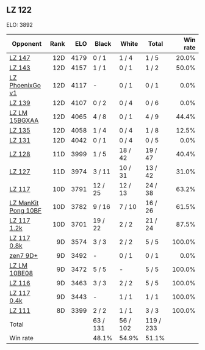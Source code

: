 ## LZ 122 ##

ELO: 3892

Opponent | Rank | ELO | Black | White | Total | Win rate
---------|-----:|----:|-------|-------|-------|-------:
[LZ 147](LZ%20147.md) | 12D | 4179 | 0 / 1 | 1 / 4 | 1 / 5 | 20.0%
[LZ 143](LZ%20143.md) | 12D | 4157 | 1 / 1 | 0 / 1 | 1 / 2 | 50.0%
[LZ PhoenixGo v1](LZ%20PhoenixGo%20v1.md) | 12D | 4117 | - | 0 / 1 | 0 / 1 | 0.0%
[LZ 139](LZ%20139.md) | 12D | 4107 | 0 / 2 | 0 / 4 | 0 / 6 | 0.0%
[LZ LM 15BGXAA](LZ%20LM%2015BGXAA.md) | 12D | 4065 | 4 / 8 | 0 / 1 | 4 / 9 | 44.4%
[LZ 135](LZ%20135.md) | 12D | 4058 | 1 / 4 | 0 / 4 | 1 / 8 | 12.5%
[LZ 131](LZ%20131.md) | 12D | 4042 | 0 / 1 | 0 / 4 | 0 / 5 | 0.0%
[LZ 128](LZ%20128.md) | 11D | 3999 | 1 / 5 | 18 / 42 | 19 / 47 | 40.4%
[LZ 127](LZ%20127.md) | 11D | 3974 | 3 / 11 | 10 / 31 | 13 / 42 | 31.0%
[LZ 117](LZ%20117.md) | 10D | 3791 | 12 / 25 | 12 / 13 | 24 / 38 | 63.2%
[LZ ManKit Pong 10BF](LZ%20ManKit%20Pong%2010BF.md) | 10D | 3782 | 9 / 16 | 7 / 10 | 16 / 26 | 61.5%
[LZ 117 1.2k](LZ%20117%201.2k.md) | 10D | 3701 | 19 / 22 | 2 / 2 | 21 / 24 | 87.5%
[LZ 117 0.8k](LZ%20117%200.8k.md) | 9D | 3574 | 3 / 3 | 2 / 2 | 5 / 5 | 100.0%
[zen7 9D+](zen7%209D+.md) | 9D | 3492 | - | 0 / 1 | 0 / 1 | 0.0%
[LZ LM 10BE08](LZ%20LM%2010BE08.md) | 9D | 3472 | 5 / 5 | - | 5 / 5 | 100.0%
[LZ 116](LZ%20116.md) | 9D | 3463 | 3 / 3 | 2 / 2 | 5 / 5 | 100.0%
[LZ 117 0.4k](LZ%20117%200.4k.md) | 9D | 3443 | - | 1 / 1 | 1 / 1 | 100.0%
[LZ 111](LZ%20111.md) | 8D | 3399 | 2 / 2 | 1 / 1 | 3 / 3 | 100.0%
Total | | | 63 / 131 | 56 / 102 | 119 / 233 | 
Win rate| | | 48.1% | 54.9% | 51.1% | 
